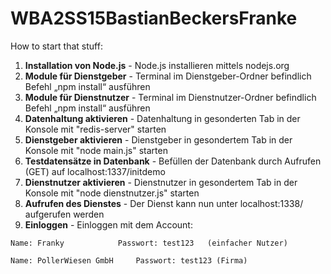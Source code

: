 # WBA2SS15BastianBeckersFranke

How to start that stuff:

  1. **Installation von Node.js** - Node.js installieren mittels nodejs.org
  2. **Module für Dienstgeber** - Terminal im Dienstgeber-Ordner befindlich Befehl „npm install“ ausführen
  3. **Module für Dienstnutzer** - Terminal im Dienstnutzer-Ordner befindlich Befehl „npm install“ ausführen
  4. **Datenhaltung aktivieren** - Datenhaltung in gesonderten Tab in der Konsole mit "redis-server" starten			
  5. **Dienstgeber aktivieren** - Dienstgeber in gesondertem Tab in der Konsole mit "node main.js" starten		 
  6. **Testdatensätze in Datenbank** - Befüllen der Datenbank durch Aufrufen (GET) auf localhost:1337/initdemo		
  7. **Dienstnutzer aktivieren** - Dienstnutzer in gesondertem Tab in der Konsole mit "node dienstnutzer.js" starten		 
  8. **Aufrufen des Dienstes** - Der Dienst kann nun unter localhost:1338/ aufgerufen werden
  9. **Einloggen** - Einloggen mit dem Account: 
	
	Name: Franky			Passwort: test123	(einfacher Nutzer)

	Name: PollerWiesen GmbH		Passwort: test123 (Firma)
